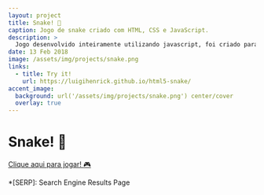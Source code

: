 ```yaml
---
layout: project
title: Snake! 🐍
caption: Jogo de snake criado com HTML, CSS e JavaScript.
description: >
  Jogo desenvolvido inteiramente utilizando javascript, foi criado para testar meus conhecimentos e entregar algo que fosse divertido e útil.
date: 13 Feb 2018
image: /assets/img/projects/snake.png
links:
  - title: Try it!
    url: https://luigihenrick.github.io/html5-snake/
accent_image: 
  background: url('/assets/img/projects/snake.png') center/cover
  overlay: true
---
```


# Snake! 🐍

[Clique aqui para jogar! :video_game:](https://luigihenrick.github.io/html5-snake/)

*[SERP]: Search Engine Results Page
